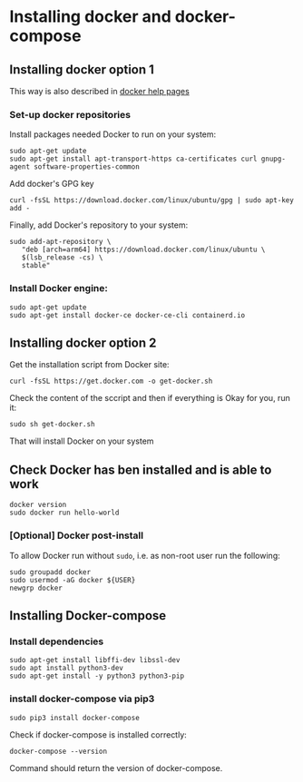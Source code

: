 # Installing docker and docker-compose
## Installing docker option 1

This way is also described in [docker help pages](https://docs.docker.com/engine/install/ubuntu/)

### Set-up docker repositories
Install packages needed Docker to run on your system:
```
sudo apt-get update
sudo apt-get install apt-transport-https ca-certificates curl gnupg-agent software-properties-common
```
Add docker's GPG key

```
curl -fsSL https://download.docker.com/linux/ubuntu/gpg | sudo apt-key add -
```
Finally, add Docker's repository to your system:
```
sudo add-apt-repository \
   "deb [arch=arm64] https://download.docker.com/linux/ubuntu \
   $(lsb_release -cs) \
   stable"
``` 
### Install Docker engine:
```
sudo apt-get update
sudo apt-get install docker-ce docker-ce-cli containerd.io
```


## Installing docker option 2
Get the installation script from Docker site:
```
curl -fsSL https://get.docker.com -o get-docker.sh
```
Check the content of the sccript and then if everything is Okay for you, run it:
```
sudo sh get-docker.sh
```
That will install Docker on your system


## Check Docker has ben installed and is able to work
```
docker version
sudo docker run hello-world
```
### [Optional] Docker post-install
To allow Docker run without ```sudo```, i.e. as non-root user run the following: 
```
sudo groupadd docker
sudo usermod -aG docker ${USER}
newgrp docker
```
## Installing Docker-compose

### Install dependencies
```
sudo apt-get install libffi-dev libssl-dev
sudo apt install python3-dev
sudo apt-get install -y python3 python3-pip
```
### install docker-compose via pip3
```
sudo pip3 install docker-compose
```
Check if docker-compose is installed correctly:

```
docker-compose --version
```
Command should return the version of docker-compose.